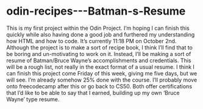 ﻿# odin-recipes---Batman-s-Resume


This is my first project within the Odin Project. I’m hoping I can finish this quickly while also having done a good job and furthered my understanding how HTML and how to code. It’s currently 11:18 PM on October 2nd. Although the project is to make a sort of recipe book, I think I’ll find that to be boring and un-motivating to work on it. Instead, I’ll be making a sort of resume of Batman/Bruce Wayne’s accomplishments and credentials. This will be a rough list, not really in the exact format of a usual resume. I think I can finish this project come Friday of this week, giving me five days, but we will see. I’m already somehow 25% done with the course. I’ll probably move onto freecodecamp after this or go back to CS50. Both offer certifications that I’d like to be able to say that I earned, building up my own ‘Bruce Wayne’ type resume. 
